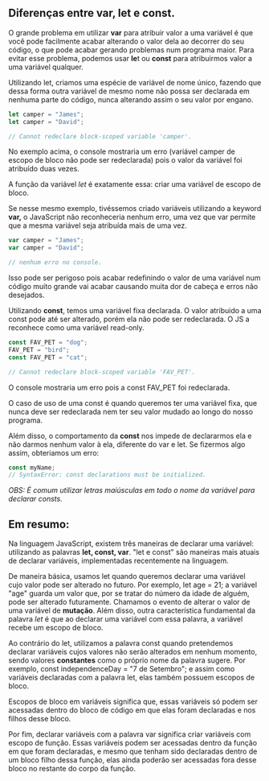 ## Diferenças entre var, let e const.

O grande problema em utilizar **var** para atribuir valor a uma variável é que você pode facilmente acabar alterando o valor dela ao decorrer do seu código, o que pode acabar gerando problemas num programa maior. Para evitar esse problema, podemos usar **le**t ou **const** para atribuirmos valor a uma variável qualquer.

Utilizando let, criamos uma espécie de variável de nome único, fazendo que dessa forma outra variável de mesmo nome não possa ser declarada em nenhuma parte do código, nunca alterando assim o seu valor por engano.

```js
let camper = "James";
let camper = "David";

// Cannot redeclare block-scoped variable 'camper'.
```

No exemplo acima, o console mostraria um erro (variável camper de escopo de bloco não pode ser redeclarada) pois o valor da variável foi atribuído duas vezes.

A função da variável *let* é exatamente essa: criar uma variável de escopo de bloco.

Se nesse mesmo exemplo, tivéssemos criado variáveis utilizando a keyword **var,** o JavaScript não reconheceria nenhum erro, uma vez que var permite que a mesma variável seja atribuída mais de uma vez.

```js
var camper = "James";
var camper = "David";

// nenhum erro no console.
```

Isso pode ser perigoso pois acabar redefinindo o valor de uma variável num código muito grande vai acabar causando muita dor de cabeça e erros não desejados.

Utilizando **const**, temos uma variável fixa declarada. O valor atribuido a uma const pode até ser alterado, porém ela não pode ser redeclarada. O JS a reconhece como uma variável read-only.

```js
const FAV_PET = "dog";
FAV_PET = "bird";
const FAV_PET = "cat";

// Cannot redeclare block-scoped variable 'FAV_PET'.
```

O console mostraria um erro pois a const FAV_PET foi redeclarada.

O caso de uso de uma const é quando queremos ter uma variável fixa, que nunca deve ser redeclarada nem ter seu valor mudado ao longo do nosso programa.

Além disso, o comportamento da **********const********** nos impede de declararmos ela e não darmos nenhum valor à ela, diferente do var e let. Se fizermos algo assim, obteriamos um erro:

```js
const myName;
// SyntaxError: const declarations must be initialized.
```

*OBS: É comum utilizar letras maiúsculas em todo o nome da variável para declarar consts.*

## Em resumo:

Na linguagem JavaScript, existem três maneiras de declarar uma variável: utilizando as palavras **let, const, var**. "let e const" são maneiras mais atuais de declarar variáveis, implementadas recentemente na linguagem.

De maneira básica, usamos let quando queremos declarar uma variável cujo valor pode ser alterado no futuro. Por exemplo, let age = 21; a variável "age" guarda um valor que, por se tratar do número da idade de alguém, pode ser alterado futuramente. Chamamos o evento de alterar o valor de uma variável de **mutação**. Além disso, outra característica fundamental da palavra *let* é que ao declarar uma variável com essa palavra, a variável recebe um escopo de bloco.

Ao contrário do let, utilizamos a palavra const quando pretendemos declarar variáveis cujos valores não serão alterados em nenhum momento, sendo valores **constantes** como o próprio nome da palavra sugere. Por exemplo, const independenceDay = "7 de Setembro"; e assim como variáveis declaradas com a palavra let, elas também possuem escopos de bloco.

Escopos de bloco em variáveis significa que, essas variáveis só podem ser acessadas dentro do bloco de código em que elas foram declaradas e nos filhos desse bloco.

Por fim, declarar variáveis com a palavra var significa criar variáveis com escopo de função. Essas variáveis podem ser acessadas dentro da função em que foram declaradas, e mesmo que tenham sido declaradas dentro de um bloco filho dessa função, elas ainda poderão ser acessadas fora desse bloco no restante do corpo da função.